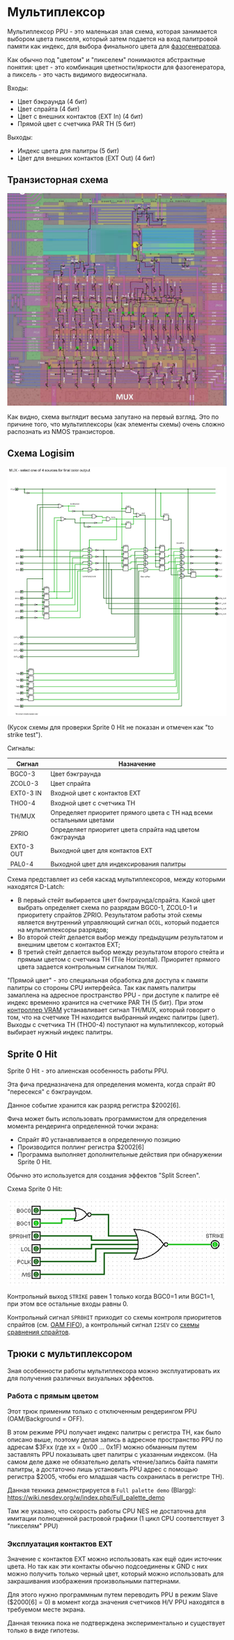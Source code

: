 # Мультиплексор

Мультиплексор PPU - это маленькая злая схема, которая занимается выбором цвета пикселя, который затем подается на вход палитровой памяти как индекс, для выбора финального цвета для [фазогенератора](video_out.md).

Как обычно под "цветом" и "пикселем" понимаются абстрактные понятия: цвет - это комбинация цветности/яркости для фазогенератора, а пиксель - это часть видимого видеосигнала. 

Входы:
- Цвет бэкраунда (4 бит)
- Цвет спрайта (4 бит)
- Цвет с внешних контактов (EXT In) (4 бит)
- Прямой цвет с счетчика PAR TH (5 бит)

Выходы:
- Индекс цвета для палитры (5 бит)
- Цвет для внешних контактов (EXT Out) (4 бит)

## Транзисторная схема

![ppu_mux](/BreakingNESWiki/imgstore/ppu_mux.jpg)

Как видно, схема выглядит весьма запутано на первый взгляд. Это по причине того, что мультиплексоры (как элементы схемы) очень сложно распознать из NMOS транзисторов.

## Схема Logisim

![ppu_mux_logisim](/BreakingNESWiki/imgstore/ppu_mux_logisim.jpg)

(Кусок схемы для проверки Sprite 0 Hit не показан и отмечен как "to strike test").

Сигналы:

|Сигнал|Назначение|
|---|---|
|BGC0-3|Цвет бэкграунда|
|ZCOL0-3|Цвет спрайта|
|EXT0-3 IN|Входной цвет с контактов EXT|
|THO0-4|Входной цвет с счетчика TH|
|TH/MUX|Определяет приоритет прямого цвета с TH над всеми остальными цветами|
|ZPRIO|Определяет приоритет цвета спрайта над цветом бэкграунда|
|EXT0-3 OUT|Выходной цвет для контактов EXT|
|PAL0-4|Выходной цвет для индексирования палитры|

Схема представляет из себя каскад мультиплексоров, между которыми находятся D-Latch:
- В первый стейт выбирается цвет бэкграунда/спрайта. Какой цвет выбрать определяет схема по разрядам BGC0-1, ZCOL0-1 и приоритету спрайтов ZPRIO. Результатом работы этой схемы является внутренний управляющий сигнал `OCOL`, который подается на мультиплексоры разрядов;
- Во второй стейт делается выбор между предыдущим результатом и внешним цветом с контактов EXT;
- В третий стейт делается выбор между результатом второго стейта и прямым цветом с счетчика TH (Tile Horizontal). Приоритет прямого цвета задается контрольным сигналом `TH/MUX`.

"Прямой цвет" - это специальная обработка для доступа к памяти палитры со стороны CPU интерфейса. Так как память палитры замаплена на адресное пространство PPU - при доступе к палитре её индекс временно хранится на счетчике PAR TH (5 бит). При этом [контроллер VRAM](vram_ctrl.md) устанавливает сигнал TH/MUX, который говорит о том, что на счетчике TH находится выбранный индекс палитры (цвет). Выходы с счетчика TH (THO0-4) поступают на мультиплексор, который выбирает нужный индекс палитры.

## Sprite 0 Hit

Sprite 0 Hit - это алиенская особенность работы PPU.

Эта фича предназначена для определения момента, когда спрайт #0 "пересекся" с бэкграундом.

Данное событие хранится как разряд регистра $2002[6].

Фича может быть использовать программистом для определения момента рендеринга определенной точки экрана:
- Спрайт #0 устанавливается в определенную позицию
- Производится поллинг регистра $2002[6]
- Программа выполняет дополнительные действия при обнаружении Sprite 0 Hit.

Обычно это используется для создания эффектов "Split Screen".

Схема Sprite 0 Hit:

![spr0hit](/BreakingNESWiki/imgstore/spr0hit.jpg)

Контрольный выход `STRIKE` равен 1 только когда BGC0=1 или BGC1=1, при этом все остальные входы равны 0.

Контрольный сигнал `SPR0HIT` приходит со схемы контроля приоритетов спрайтов (см. [OAM FIFO](fifo.md)), а контрольный сигнал `I2SEV` со [схемы сравнения спрайтов](sprite_eval.md).

## Трюки с мультиплексором

Зная особенности работы мультиплексора можно эксплуатировать их для получения различных визуальных эффектов.

### Работа с прямым цветом

Этот трюк применим только с отключенным рендерингом PPU (OAM/Background = OFF).

В этом режиме PPU получает индекс палитры с регистра TH, как было описано выше, поэтому делая запись в адресное пространство PPU по адресам $3Fxx (где xx = 0x00 ... 0x1F) можно обманным путем заставлять PPU показывать цвет палитры с указанным индексом.
(На самом деле даже не обязательно делать чтение/запись байта памяти палитры, а достаточно лишь установить PPU адрес с помощью регистра $2005, чтобы его младшая часть сохранилась в регистре TH).

Данная техника демонстрируется в `Full palette demo` (Blargg): https://wiki.nesdev.org/w/index.php/Full_palette_demo

Там же указано, что скорость работы CPU NES не достаточна для имитации полноценной растровой графики (1 цикл CPU соответствует 3 "пикселям" PPU)

### Эксплуатация контактов EXT

Значение с контактов EXT можно использовать как ещё один источник цвета. Но так как эти контакты обычно подсоединены к GND с них можно получить только черный цвет, который можно использовать для закрашивания изображения произвольными паттернами.

Для этого нужно программным путем переводить PPU в режим Slave ($2000\[6\] = 0) в момент когда значения счетчиков H/V PPU находятся в требуемом месте экрана.

Данная техника пока не подтверждена экспериментально и существует только в виде гипотезы.
